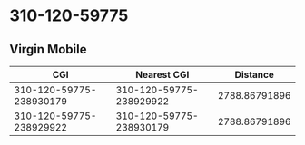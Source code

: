 # 310-120-59775
## Virgin Mobile


| CGI | Nearest CGI | Distance |
|-----|-------------|----------|
| 310-120-59775-238930179 | 310-120-59775-238929922 | 2788.86791896 |
| 310-120-59775-238929922 | 310-120-59775-238930179 | 2788.86791896 |
